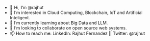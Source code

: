 - 👋 Hi, I’m @rajhut
- 👀 I’m interested in Cloud Computing, Blockchain, IoT and Artificial Inteligent.
- 🌱 I’m currently learning about Big Data and LLM.
- 💞️ I’m looking to collaborate on open source web systems.
- 📫 How to reach me: LinkedIn: Rajhut Fernandez || Twitter: @rajhut

<!---
rajhut/rajhut is a ✨ special ✨ repository because its `README.md` (this file) appears on your GitHub profile.
You can click the Preview link to take a look at your changes.
--->
